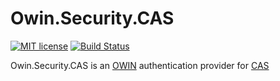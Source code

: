 # Owin.Security.CAS
[![MIT license](https://img.shields.io/badge/license-MIT-blue.svg)](https://github.com/noelbundick/Owin.Security.CAS/blob/master/LICENSE.md)
[![Build Status](https://www.myget.org/BuildSource/Badge/owin-security-cas?identifier=f61417a1-8dfe-49f2-9981-b9d44c5b234e)](https://www.myget.org/)

Owin.Security.CAS is an [OWIN](http://owin.org) authentication provider for [CAS](https://github.com/Jasig/cas)